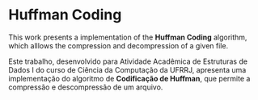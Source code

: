 # Huffman Coding

This work presents a implementation of the **Huffman Coding** algorithm, which alllows the compression and decompression of a given file. 

Este trabalho, desenvolvido para Atividade Acadêmica de Estruturas de Dados I do curso de Ciência da Computação da UFRRJ, apresenta uma implementação do algoritmo de **Codificação de Huffman**, que permite a compressão e descompressão de um arquivo.

